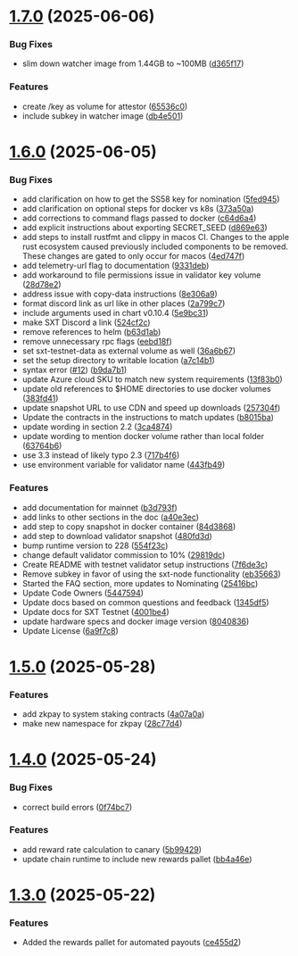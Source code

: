# [1.7.0](https://github.com/spaceandtimefdn/sxt-node/compare/v1.6.0...v1.7.0) (2025-06-06)


### Bug Fixes

* slim down watcher image from 1.44GB to ~100MB ([d365f17](https://github.com/spaceandtimefdn/sxt-node/commit/d365f1741d314c143902f5ba65568d781c380ee5))


### Features

* create /key as volume for attestor ([65536c0](https://github.com/spaceandtimefdn/sxt-node/commit/65536c017ad8074a65698a772f4591c3829fb530))
* include subkey in watcher image ([db4e501](https://github.com/spaceandtimefdn/sxt-node/commit/db4e50102116856fcc74b1c4b3006a74c0dda5e1))



# [1.6.0](https://github.com/spaceandtimefdn/sxt-node/compare/v1.5.0...v1.6.0) (2025-06-05)


### Bug Fixes

* add clarification on how to get the SS58 key for nomination ([5fed945](https://github.com/spaceandtimefdn/sxt-node/commit/5fed945b976a15d8b2768bfe836382cef9bb0dd7))
* add clarification on optional steps for docker vs k8s ([373a50a](https://github.com/spaceandtimefdn/sxt-node/commit/373a50a50cea7a4d41169384f373bb2d1cc511fa))
* add corrections to command flags passed to docker ([c64d6a4](https://github.com/spaceandtimefdn/sxt-node/commit/c64d6a48e0198b9f9f1c8d544172fca4d3e89326))
* add explicit instructions about exporting SECRET_SEED ([d869e63](https://github.com/spaceandtimefdn/sxt-node/commit/d869e631b97cb52bd1e7fd7a8706786cb53dba17))
* add steps to install rustfmt and clippy in macos CI. Changes to the apple rust ecosystem caused previously included components to be removed. These changes are gated to only occur for macos ([4ed747f](https://github.com/spaceandtimefdn/sxt-node/commit/4ed747f5d68b577c7fb09f9c5c29751701effe66))
* add telemetry-url flag to documentation ([9331deb](https://github.com/spaceandtimefdn/sxt-node/commit/9331debdf51874d2eb3ca193fa098e6dafcc5d9a))
* add workaround to file permissions issue in validator key volume ([28d78e2](https://github.com/spaceandtimefdn/sxt-node/commit/28d78e2ed1486d4c23a6764dcf98185dc0f3a024))
* address issue with copy-data instructions ([8e306a9](https://github.com/spaceandtimefdn/sxt-node/commit/8e306a946d7d7a6d6d83c6cd428ed2d5b9c932c7))
* format discord link as url like in other places ([2a799c7](https://github.com/spaceandtimefdn/sxt-node/commit/2a799c7588adddc48f25a73aa5ed52e18faf6212))
* include arguments used in chart v0.10.4 ([5e9bc31](https://github.com/spaceandtimefdn/sxt-node/commit/5e9bc3117b043247a00ed4a2c9cf1eec7f4e89cc))
* make SXT Discord a link ([524cf2c](https://github.com/spaceandtimefdn/sxt-node/commit/524cf2c41c0b222be695e9d7d23ecdddf3194a5e))
* remove references to helm ([b63d1ab](https://github.com/spaceandtimefdn/sxt-node/commit/b63d1ab0ada74f2ddcd800f8f9d2a9a88d4a83e9))
* remove unnecessary rpc flags ([eebd18f](https://github.com/spaceandtimefdn/sxt-node/commit/eebd18fac32bac4d3cb01867c763d77ec54c1c47))
* set sxt-testnet-data as external volume as well ([36a6b67](https://github.com/spaceandtimefdn/sxt-node/commit/36a6b67e372595a04868c1affee9ed3a0d59e41b))
* set the setup directory to writable location ([a7c14b1](https://github.com/spaceandtimefdn/sxt-node/commit/a7c14b1f17605ca4b68855e76ffbd85d46bcf689))
* syntax error ([#12](https://github.com/spaceandtimefdn/sxt-node/issues/12)) ([b9da7b1](https://github.com/spaceandtimefdn/sxt-node/commit/b9da7b18ac0343717e537f9ab294f6699b047bee))
* update Azure cloud SKU to match new system requirements ([13f83b0](https://github.com/spaceandtimefdn/sxt-node/commit/13f83b0616d6069cbe736a9b50c6b59716232065))
* update old references to $HOME directories to use docker volumes ([383fd41](https://github.com/spaceandtimefdn/sxt-node/commit/383fd4146dd0fa0be9dd092b602d1a49433c1fb5))
* update snapshot URL to use CDN and speed up downloads ([257304f](https://github.com/spaceandtimefdn/sxt-node/commit/257304f2391085d68bb70a7da04c46b24a632285))
* Update the contracts in the instructions to match updates ([b8015ba](https://github.com/spaceandtimefdn/sxt-node/commit/b8015baf403bf8a7ad41913cf4704d3abd5070b7))
* update wording in section 2.2 ([3ca4874](https://github.com/spaceandtimefdn/sxt-node/commit/3ca48745df44c5de2297ee62196292c4979e4111))
* update wording to mention docker volume rather than local folder ([63764b6](https://github.com/spaceandtimefdn/sxt-node/commit/63764b6fbe6f954615bf14b359928bf05b701735))
* use 3.3 instead of likely typo 2.3 ([717b4f6](https://github.com/spaceandtimefdn/sxt-node/commit/717b4f698656af8789a7524cc62ed2d02d2ced5c))
* use environment variable for validator name ([443fb49](https://github.com/spaceandtimefdn/sxt-node/commit/443fb49f1a7e2e0d93cd8cd3ca499cfb8d752967))


### Features

* add documentation for mainnet ([b3d793f](https://github.com/spaceandtimefdn/sxt-node/commit/b3d793fc6fd162389f0f1fe8aa18043debacfee7))
* add links to other sections in the doc ([a40e3ec](https://github.com/spaceandtimefdn/sxt-node/commit/a40e3ec4065dfbd3666fd9ee7492a4c3750f3b72))
* add step to copy snapshot in docker container ([84d3868](https://github.com/spaceandtimefdn/sxt-node/commit/84d3868863f207f9051afe61c195efdca16c3b60))
* add step to download validator snapshot ([480fd3d](https://github.com/spaceandtimefdn/sxt-node/commit/480fd3deef41699f104827222a3c2e85e5d67ce1))
* bump runtime version to 228 ([554f23c](https://github.com/spaceandtimefdn/sxt-node/commit/554f23c4b4ed6f3dabf2ef38963d66419e281f85))
* change default validator commission to 10% ([29819dc](https://github.com/spaceandtimefdn/sxt-node/commit/29819dc59d96bbb6325c2bb984492d898047e37f))
* Create README with testnet validator setup instructions ([7f6de3c](https://github.com/spaceandtimefdn/sxt-node/commit/7f6de3c02f35b6986c43f5272f415b4b0e1af5bc))
* Remove subkey in favor of using the sxt-node functionality ([eb35663](https://github.com/spaceandtimefdn/sxt-node/commit/eb35663f08b00bfa92108be3dfa56b8164afc71a))
* Started the FAQ section, more updates to Nominating ([25416bc](https://github.com/spaceandtimefdn/sxt-node/commit/25416bcebf82e927376eeb0b5a8bd6f2837b7c40))
* Update Code Owners ([5447594](https://github.com/spaceandtimefdn/sxt-node/commit/5447594617ae7c876d4acd3373cdbe2490ed073b))
* Update docs based on common questions and feedback ([1345df5](https://github.com/spaceandtimefdn/sxt-node/commit/1345df52773167b3d272790ab3c005e3b436d725))
* Update docs for SXT Testnet ([4001be4](https://github.com/spaceandtimefdn/sxt-node/commit/4001be4b9807b714066f92c1985dcab723aa0173))
* update hardware specs and docker image version ([8040836](https://github.com/spaceandtimefdn/sxt-node/commit/8040836a81f7b7bf5157abb4f1543a65762c974d))
* Update License ([6a9f7c8](https://github.com/spaceandtimefdn/sxt-node/commit/6a9f7c8fc72fbd6e8a8248e4e40a7ba8989b9904))



# [1.5.0](https://github.com/spaceandtimefdn/sxt-node/compare/v1.4.0...v1.5.0) (2025-05-28)


### Features

* add zkpay to system staking contracts ([4a07a0a](https://github.com/spaceandtimefdn/sxt-node/commit/4a07a0ad40c9ec7e42cc007daa5a5a6e0520fad7))
* make new namespace for zkpay ([28c77d4](https://github.com/spaceandtimefdn/sxt-node/commit/28c77d47147967b3859486479b128dd5980c126b))



# [1.4.0](https://github.com/spaceandtimefdn/sxt-node/compare/v1.3.0...v1.4.0) (2025-05-24)


### Bug Fixes

* correct build errors ([0f74bc7](https://github.com/spaceandtimefdn/sxt-node/commit/0f74bc7c50feed96c4c9c7bb700fe0315677484f))


### Features

* add reward rate calculation to canary ([5b99429](https://github.com/spaceandtimefdn/sxt-node/commit/5b99429894f9f39e7ea8deea4d7c10660c619b91))
* update chain runtime to include new rewards pallet ([bb4a46e](https://github.com/spaceandtimefdn/sxt-node/commit/bb4a46e0c0559f1a2fb1b1bebcdbc65e49ae3685))



# [1.3.0](https://github.com/spaceandtimefdn/sxt-node/compare/v1.2.1...v1.3.0) (2025-05-22)


### Features

* Added the rewards pallet for automated payouts ([ce455d2](https://github.com/spaceandtimefdn/sxt-node/commit/ce455d21763ff64c37407ff14550b42ed2bcfef1))




